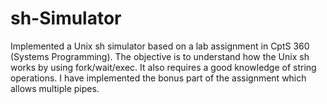 sh-Simulator
============

Implemented a Unix sh simulator based on a lab assignment in CptS 360 (Systems Programming). The objective is to understand how the Unix sh works by using fork/wait/exec. It also requires a good knowledge of string operations. I have implemented the bonus part of the assignment which allows multiple pipes.
